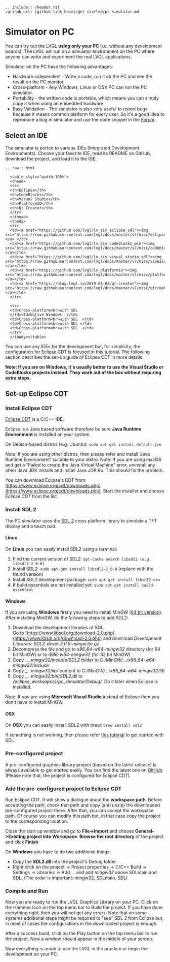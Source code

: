 ```eval_rst
.. include:: /header.rst 
:github_url: |github_link_base|/get-started/pc-simulator.md
```
# Simulator on PC


You can try out the LVGL **using only your PC** (i.e. without any development boards). The LVGL will run on a simulator environment on the PC where anyone can write and experiment the real LVGL applications.

Simulator on the PC have the following advantages:
- Hardware independent - Write a code, run it on the PC and see the result on the PC monitor.
- Cross-platform - Any Windows, Linux or OSX PC can run the PC simulator.  
- Portability - the written code is portable, which means you can simply copy it when using an embedded hardware.
- Easy Validation - The simulator is also very useful to report bugs because it means common platform for every user. So it's a good idea to reproduce a bug in simulator and use the code snippet in the [Forum](https://forum.lvgl.io).

## Select an IDE

The simulator is ported to various IDEs (Integrated Development Environments). Choose your favorite IDE, read its README on GitHub, download the project, and load it to the IDE.

```eval_rst
.. raw:: html

  <table style="width:100%">
  <thead>
  <tr>
  <th>Eclipse</th>
  <th>CodeBlocks</th>
  <th>Visual Studio</th>
  <th>PlatformIO</th>
  <th>Qt Creator</th>
  </tr>
  </thead>
  <tbody>
  <tr>
  <td><a href="https://github.com/lvgl/lv_sim_eclipse_sdl"><img src="https://raw.githubusercontent.com/lvgl/docs/master/v7/misc/eclipse.jpg"></a> </td>
  <td><a href="https://github.com/lvgl/lv_sim_codeblocks_win"><img src="https://raw.githubusercontent.com/lvgl/docs/master/v7/misc/codeblocks.jpg"></a></td>
  <td><a href="https://github.com/lvgl/lv_sim_visual_studio_sdl"><img src="https://raw.githubusercontent.com/lvgl/docs/master/v7/misc/visualstudio.jpg"></a></td>
  <td><a href="https://github.com/lvgl/lv_platformio"><img src="https://raw.githubusercontent.com/lvgl/docs/master/v7/misc/platformio.jpg"></a></td>
  <td><a href="https://blog.lvgl.io/2019-01-03/qt-creator"><img src="https://raw.githubusercontent.com/lvgl/docs/master/v7/misc/qtcreator.jpg"> </a></td>
  </tr>

  <tr>
  <td>Cross-platform<br>with SDL 
  </td><td>Native Windows  </td>
  <td>Cross-platform<br>with SDL  </td>
  <td>Cross-platform<br>with SDL </td>
  <td>Cross-platform<br>with SDL  </td>
  </tr>
  </tbody></table>
```


You can use any IDEs for the development but, for simplicity, the configuration for Eclipse CDT is focused in this tutorial.
The following section describes the set-up guide of Eclipse CDT in more details.

**Note: If you are on Windows, it's usually better to use the Visual Studio or CodeBlocks projects instead. They work out of the box without requiring extra steps.**

## Set-up Eclipse CDT

### Install Eclipse CDT

[Eclipse CDT](https://eclipse.org/cdt/) is a C/C++ IDE.

Eclipse is a Java based software therefore be sure **Java Runtime Environment** is installed on your system.   

On Debian-based distros (e.g. Ubuntu): `sudo apt-get install default-jre`

Note: If you are using other distros, then please refer and install 'Java Runtime Environment' suitable to your distro.
Note: If you are using macOS and get a "Failed to create the Java Virtual Machine" error, uninstall any other Java JDK installs and install Java JDK 8u. This should fix the problem.

You can download Eclipse's CDT from: [https://www.eclipse.org/cdt/downloads.php](https://www.eclipse.org/cdt/downloads.php). Start the installer and choose *Eclipse CDT* from the list.

### Install SDL 2

The PC simulator uses the [SDL 2](https://www.libsdl.org/download-2.0.php) cross platform library to simulate a TFT display and a touch pad. 

#### Linux
On **Linux** you can easily install SDL2 using a terminal:

1. Find the current version of SDL2: `apt-cache search libsdl2 (e.g. libsdl2-2.0-0)`
2. Install SDL2: `sudo apt-get install libsdl2-2.0-0` (replace with the found version)
3. Install SDL2 development package: `sudo apt-get install libsdl2-dev`
4. If build essentials are not installed yet: `sudo apt-get install build-essential`

#### Windows
If you are using **Windows** firstly you need to install MinGW ([64 bit version](http://mingw-w64.org/doku.php/download)). After installing MinGW, do the following steps to add SDL2:

1. Download the development libraries of SDL.   
Go to [https://www.libsdl.org/download-2.0.php](https://www.libsdl.org/download-2.0.php) and download _Development Libraries: SDL2-devel-2.0.5-mingw.tar.gz_
2. Decompress the file and go to _x86_64-w64-mingw32_ directory (for 64 bit MinGW) or to _i686-w64-mingw32_ (for 32 bit MinGW)
3. Copy _..._mingw32/include/SDL2_ folder to _C:/MinGW/.../x86_64-w64-mingw32/include_
4. Copy _..._mingw32/lib/_ content to _C:/MinGW/.../x86_64-w64-mingw32/lib_
5. Copy _..._mingw32/bin/SDL2.dll_ to _{eclipse_worksapce}/pc_simulator/Debug/_.  Do it later when Eclipse is installed. 

Note: If you are using **Microsoft Visual Studio** instead of Eclipse then you don't have to install MinGW. 

#### OSX
On **OSX** you can easily install SDL2 with brew: `brew install sdl2`

If something is not working, then please refer [this tutorial](http://lazyfoo.net/tutorials/SDL/01_hello_SDL/index.php) to get started with SDL.

### Pre-configured project

A pre-configured graphics library project (based on the latest release) is always available to get started easily. 
You can find the latest one on [GitHub](https://github.com/lvgl/lv_sim_eclipse_sdl).
(Please note that, the project is configured for Eclipse CDT). 

### Add the pre-configured project to Eclipse CDT

Run Eclipse CDT. It will show a dialogue about the **workspace path**. Before accepting the path, check that path and copy (and unzip) the downloaded pre-configured project there. After that, you can accept the workspace path. Of course you can modify this path but, in that case copy the project to the corresponding location.

Close the start up window and go to **File-&gt;Import** and choose **General-&gt;Existing project into Workspace**. **Browse the root directory** of the project and click **Finish**

On **Windows** you have to do two additional things:

- Copy the **SDL2.dll** into the project's Debug folder 
- Right click on the project -&gt; Project properties -&gt; C/C++ Build -&gt; Settings -&gt; Libraries -&gt; Add ... and add _mingw32_ above SDLmain and SDL. (The order is important: mingw32, SDLmain, SDL)

### Compile and Run

Now you are ready to run the LVGL Graphics Library on your PC. Click on the Hammer Icon on the top menu bar to Build the project. If you have done everything right, then you will not get any errors. Note that on some systems additional steps might be required to "see" SDL 2 from Eclipse but, in most of cases the configurations in the downloaded project is enough.

After a success build, click on the Play button on the top menu bar to run the project. Now a window should appear in the middle of your screen.

Now everything is ready to use the LVGL in the practice or begin the development on your PC.

